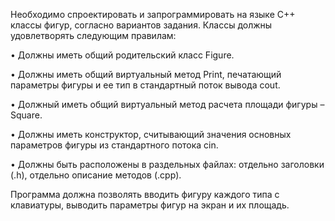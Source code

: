 
Необходимо спроектировать и запрограммировать на языке C++ классы фигур, согласно вариантов задания. Классы должны удовлетворять следующим правилам: 

• Должны иметь общий родительский класс Figure. 

• Должны иметь общий виртуальный метод Print, печатающий параметры фигуры и ее тип в стандартный поток вывода cout.

• Должный иметь общий виртуальный метод расчета площади фигуры – Square. 

• Должны иметь конструктор, считывающий значения основных параметров фигуры из стандартного потока cin. 

• Должны быть расположены в раздельных файлах: отдельно заголовки (.h), отдельно описание методов (.cpp). 

Программа должна позволять вводить фигуру каждого типа с клавиатуры, выводить параметры фигур на экран и их площадь.
